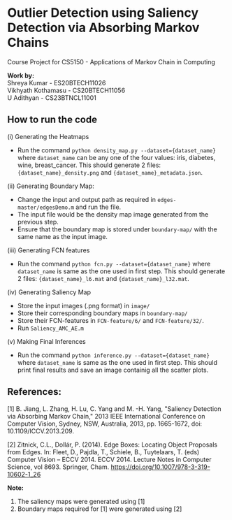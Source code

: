 # Outlier Detection using Saliency Detection via Absorbing Markov Chains
Course Project for CS5150 - Applications of Markov Chain in Computing

**Work by:** \
Shreya Kumar - ES20BTECH11026 \
Vikhyath Kothamasu - CS20BTECH11056 \
U Adithyan - CS23BTNCL11001 

## How to run the code

(i) Generating the Heatmaps
- Run the command `python density_map.py --dataset={dataset_name}` where `dataset_name` can be any one of the four values: iris, diabetes, wine, breast_cancer. This should generate 2 files: `{dataset_name}_density.png` and `{dataset_name}_metadata.json`.

(ii) Generating Boundary Map: 
- Change the input and output path as required in `edges-master/edgesDemo.m` and run the file.
- The input file would be the density map image generated from the previous step.
- Ensure that the boundary map is stored under `boundary-map/` with the same name as the input image.

(iii) Generating FCN features
- Run the command `python fcn.py --dataset={dataset_name}` where `dataset_name` is same as the one used in first step. This should generate 2 files: `{dataset_name}_l6.mat` and `{dataset_name}_l32.mat`.

(iv) Generating Saliency Map
- Store the input images (.png format) in `image/`
- Store their corresponding boundary maps in `boundary-map/`
- Store their FCN-features in `FCN-feature/6/` and `FCN-feature/32/`.
- Run `Saliency_AMC_AE.m`

(v) Making Final Inferences
- Run the command `python inference.py --dataset={dataset_name}` where `dataset_name` is same as the one used in first step. This should print final results and save an image containig all the scatter plots.

## References:
[1] B. Jiang, L. Zhang, H. Lu, C. Yang and M. -H. Yang, "Saliency Detection via Absorbing Markov Chain," 2013 IEEE International Conference on Computer Vision, Sydney, NSW, Australia, 2013, pp. 1665-1672, doi: 10.1109/ICCV.2013.209. 

[2] Zitnick, C.L., Dollár, P. (2014). Edge Boxes: Locating Object Proposals from Edges. In: Fleet, D., Pajdla, T., Schiele, B., Tuytelaars, T. (eds) Computer Vision – ECCV 2014. ECCV 2014. Lecture Notes in Computer Science, vol 8693. Springer, Cham. https://doi.org/10.1007/978-3-319-10602-1_26

**Note:**
1. The saliency maps were generated using [1]
2. Boundary maps required for [1] were generated using [2]
